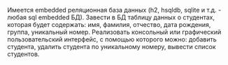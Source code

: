 Имеется embedded реляционная база данных (h2, hsqldb, sqlite и т.д. - любая sql embedded БД). Завести в БД таблицу данных о студентах, которая будет содержать: имя, фамилия, отчество, дата рождения, группа, уникальный номер.
Реализовать консольный или графический пользовательский интерфейс, с помощью которого можно: добавить студента, удалить студента по уникальному номеру, вывести список студентов.